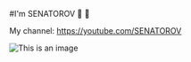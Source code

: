 #I'm SENATOROV 👋
💬
<!--
**ruslansenatorov/ruslansenatorov** is a ✨ _special_ ✨ repository because its `README.md` (this file) appears on your GitHub profile.

Here are some ideas to get you started:

- 🔭 I’m currently working on ...
- 🌱 I’m currently learning ...
- 👯 I’m looking to collaborate on ...
- 🤔 I’m looking for help with ...
- 💬 Ask me about ...
- 📫 How to reach me: ...
- 😄 Pronouns: ...
- ⚡ Fun fact: ...
-->

My channel: https://youtube.com/SENATOROV


![This is an image](https://myoctocat.com/assets/images/base-octocat.svg)
